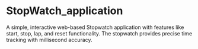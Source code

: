 # StopWatch_application
A simple, interactive web-based Stopwatch application with features like start, stop, lap, and reset functionality. The stopwatch provides precise time tracking with millisecond accuracy.
